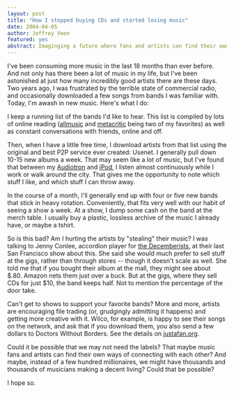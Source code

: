 ```yaml
--- 
layout: post
title: "How I stopped buying CDs and started loving music"
date: 2004-04-05
author: Jeffrey Veen
featured: yes
abstract: Imaginging a future where fans and artists can find their own ways of connecting with each other
---
```

I've been consuming more music in the last 18 months than ever before. And not only has there been a lot of music in my life, but I've been astonished at just how many incredibly good artists there are these days. Two years ago, I was frustrated by the terrible state of commercial radio, and occasionally downloaded a few songs from bands I was familiar with. Today, I'm awash in new music. Here's what I do:

I keep a running list of the bands I'd like to hear. This list is compiled by lots of online reading (<a href="http://allmusic.com">allmusic</a> and <a href="http://metacritic.com/">metacritic</a> being two of my favorites) as well as constant conversations with friends, online and off.

Then, when I have a little free time, I download artists from that list using the original and best P2P service ever created: Usenet. I generally pull down 10-15 new albums a week. That may seem like a lot of music, but I've found that between my <a href="http://www.turtlebeach.com/site/products/audiotron/producthome.asp">Audiotron</a> and <a href="http://apple.com/ipod">iPod</a>, I listen almost continuously while I work or walk around the city. That gives me the opportunity to note which stuff I like, and which stuff I can throw away.

In the course of a month, I'll generally end up with four or five new bands that stick in heavy rotation. Conveniently, that fits very well with our habit of seeing a show a week. At a show, I dump some cash on the band at the merch table. I usually buy a plastic, lossless archive of the music I already have, or maybe a tshirt. 

So is this bad? Am I hurting the artists by "stealing" their music? I was talking to Jenny Conlee, accordion player for <a href="http://www.decemberists.com/">the Decemberists</a>, at their last San Francisco show about this. She said she would much prefer to sell stuff at the gigs, rather than through stores -- though it doesn't scale as well. She told me that if you bought their album at the mall, they might see about $.80. Amazon nets them just over a buck. But at the gigs, where they sell CDs for just $10, the band keeps half. Not to mention the percentage of the door take.

Can't get to shows to support your favorite bands? More and more, artists are encouraging file trading (or, grudgingly admitting it happens) and getting more creative with it. Wilco, for example, is happy to see their songs on the network, and ask that if you download them, you also send a few dollars to Doctors Without Borders. See the details on <a href="http://www.justafan.org">justafan.org</a>.

Could it be possible that we may not need the labels? That maybe music fans and artists can find their own ways of connecting with each other? And maybe, instead of a few hundred millionaires, we might have thousands and thousands of musicians making a decent living? Could that be possible?

I hope so.
